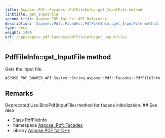 ```yaml
---
title: Aspose::Pdf::Facades::PdfFileInfo::get_InputFile method
linktitle: get_InputFile
second_title: Aspose.PDF for C++ API Reference
description: 'Aspose::Pdf::Facades::PdfFileInfo::get_InputFile method. Gets the input file in C++.'
type: docs
weight: 1400
url: /cpp/aspose.pdf.facades/pdffileinfo/get_inputfile/
---
```

## PdfFileInfo::get_InputFile method


Gets the input file.

```cpp
ASPOSE_PDF_SHARED_API System::String Aspose::Pdf::Facades::PdfFileInfo::get_InputFile() const
```

## Remarks


<xrefsect id="deprecated_1_deprecated000052">
  <xreftitle>Deprecated</xreftitle>
  <xrefdescription>
    <para>Use BindPdf(inputFile) method for facade initialization. </para>
  </xrefdescription>
</xrefsect>
## See Also

* Class [PdfFileInfo](../)
* Namespace [Aspose::Pdf::Facades](../../)
* Library [Aspose.PDF for C++](../../../)
